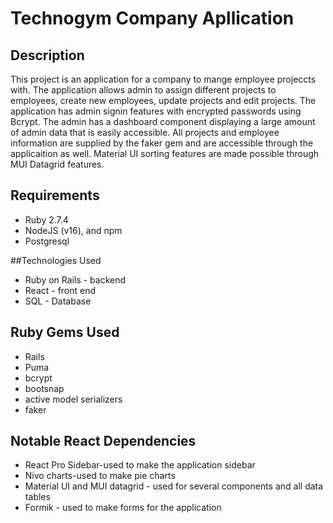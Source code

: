 # Technogym Company Apllication

## Description

This project is an application for a company to mange employee projeccts with. The application allows admin to assign different projects to employees, create new employees, update projects and edit projects. The application has admin signin features with encrypted passwords using Bcrypt. The admin has a dashboard component displaying a large amount of admin data that is easily accessible. All projects and employee information are supplied by the faker gem and are accessible through the applicaition as well. Material UI sorting features are made possible through MUI Datagrid features.  

## Requirements

- Ruby 2.7.4
- NodeJS (v16), and npm
- Postgresql

##Technologies Used

- Ruby on Rails - backend
- React - front end
- SQL - Database

## Ruby Gems Used
- Rails
- Puma
- bcrypt
- bootsnap
- active model serializers
- faker

## Notable React Dependencies
- React Pro Sidebar-used to make the application sidebar
- Nivo charts-used to make pie charts
- Material UI and MUI datagrid - used for several components and all data tables
- Formik - used to make forms for the application








